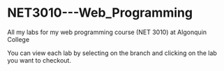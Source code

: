 # NET3010---Web_Programming
All my labs for my web programming course (NET 3010) at Algonquin College

You can view each lab by selecting on the branch and clicking on the lab you want to checkout.
